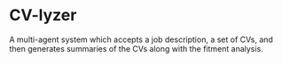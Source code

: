 # CV-lyzer
A multi-agent system which accepts a job description, a set of CVs, and then generates summaries of the CVs along with the fitment analysis.
